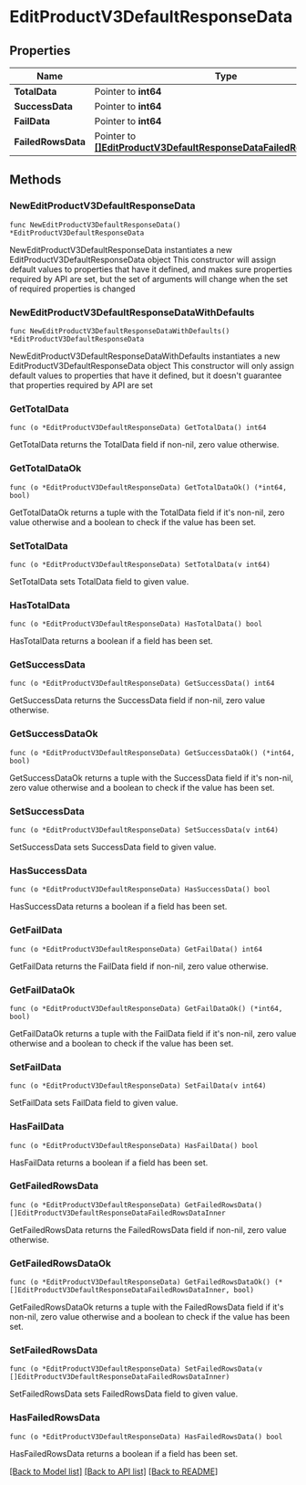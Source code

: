 # EditProductV3DefaultResponseData

## Properties

Name | Type | Description | Notes
------------ | ------------- | ------------- | -------------
**TotalData** | Pointer to **int64** |  | [optional] 
**SuccessData** | Pointer to **int64** |  | [optional] 
**FailData** | Pointer to **int64** |  | [optional] 
**FailedRowsData** | Pointer to [**[]EditProductV3DefaultResponseDataFailedRowsDataInner**](EditProductV3DefaultResponseDataFailedRowsDataInner.md) |  | [optional] 

## Methods

### NewEditProductV3DefaultResponseData

`func NewEditProductV3DefaultResponseData() *EditProductV3DefaultResponseData`

NewEditProductV3DefaultResponseData instantiates a new EditProductV3DefaultResponseData object
This constructor will assign default values to properties that have it defined,
and makes sure properties required by API are set, but the set of arguments
will change when the set of required properties is changed

### NewEditProductV3DefaultResponseDataWithDefaults

`func NewEditProductV3DefaultResponseDataWithDefaults() *EditProductV3DefaultResponseData`

NewEditProductV3DefaultResponseDataWithDefaults instantiates a new EditProductV3DefaultResponseData object
This constructor will only assign default values to properties that have it defined,
but it doesn't guarantee that properties required by API are set

### GetTotalData

`func (o *EditProductV3DefaultResponseData) GetTotalData() int64`

GetTotalData returns the TotalData field if non-nil, zero value otherwise.

### GetTotalDataOk

`func (o *EditProductV3DefaultResponseData) GetTotalDataOk() (*int64, bool)`

GetTotalDataOk returns a tuple with the TotalData field if it's non-nil, zero value otherwise
and a boolean to check if the value has been set.

### SetTotalData

`func (o *EditProductV3DefaultResponseData) SetTotalData(v int64)`

SetTotalData sets TotalData field to given value.

### HasTotalData

`func (o *EditProductV3DefaultResponseData) HasTotalData() bool`

HasTotalData returns a boolean if a field has been set.

### GetSuccessData

`func (o *EditProductV3DefaultResponseData) GetSuccessData() int64`

GetSuccessData returns the SuccessData field if non-nil, zero value otherwise.

### GetSuccessDataOk

`func (o *EditProductV3DefaultResponseData) GetSuccessDataOk() (*int64, bool)`

GetSuccessDataOk returns a tuple with the SuccessData field if it's non-nil, zero value otherwise
and a boolean to check if the value has been set.

### SetSuccessData

`func (o *EditProductV3DefaultResponseData) SetSuccessData(v int64)`

SetSuccessData sets SuccessData field to given value.

### HasSuccessData

`func (o *EditProductV3DefaultResponseData) HasSuccessData() bool`

HasSuccessData returns a boolean if a field has been set.

### GetFailData

`func (o *EditProductV3DefaultResponseData) GetFailData() int64`

GetFailData returns the FailData field if non-nil, zero value otherwise.

### GetFailDataOk

`func (o *EditProductV3DefaultResponseData) GetFailDataOk() (*int64, bool)`

GetFailDataOk returns a tuple with the FailData field if it's non-nil, zero value otherwise
and a boolean to check if the value has been set.

### SetFailData

`func (o *EditProductV3DefaultResponseData) SetFailData(v int64)`

SetFailData sets FailData field to given value.

### HasFailData

`func (o *EditProductV3DefaultResponseData) HasFailData() bool`

HasFailData returns a boolean if a field has been set.

### GetFailedRowsData

`func (o *EditProductV3DefaultResponseData) GetFailedRowsData() []EditProductV3DefaultResponseDataFailedRowsDataInner`

GetFailedRowsData returns the FailedRowsData field if non-nil, zero value otherwise.

### GetFailedRowsDataOk

`func (o *EditProductV3DefaultResponseData) GetFailedRowsDataOk() (*[]EditProductV3DefaultResponseDataFailedRowsDataInner, bool)`

GetFailedRowsDataOk returns a tuple with the FailedRowsData field if it's non-nil, zero value otherwise
and a boolean to check if the value has been set.

### SetFailedRowsData

`func (o *EditProductV3DefaultResponseData) SetFailedRowsData(v []EditProductV3DefaultResponseDataFailedRowsDataInner)`

SetFailedRowsData sets FailedRowsData field to given value.

### HasFailedRowsData

`func (o *EditProductV3DefaultResponseData) HasFailedRowsData() bool`

HasFailedRowsData returns a boolean if a field has been set.


[[Back to Model list]](../README.md#documentation-for-models) [[Back to API list]](../README.md#documentation-for-api-endpoints) [[Back to README]](../README.md)


